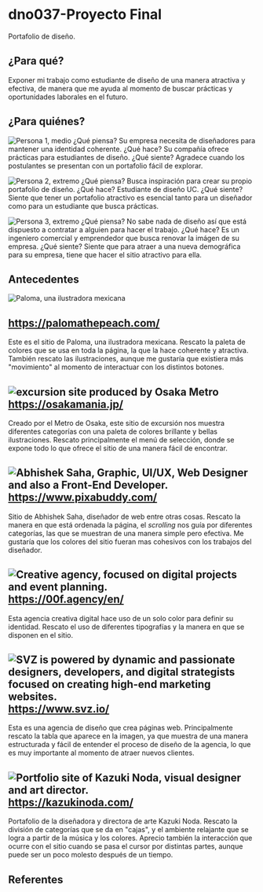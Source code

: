 # dno037-Proyecto Final
Portafolio de diseño. 

## ¿Para qué?
Exponer mi trabajo como estudiante de diseño de una manera atractiva y efectiva, de manera que me ayuda al momento de buscar prácticas y oportunidades laborales en el futuro.

## ¿Para quiénes?
![Persona 1, medio](/images/proto-persona-1.png)
¿Qué piensa? Su empresa necesita de diseñadores para mantener una identidad coherente.
¿Qué hace? Su compañía ofrece prácticas para estudiantes de diseño. 
¿Qué siente? Agradece cuando los postulantes se presentan con un portafolio fácil de explorar.

![Persona 2, extremo](/images/proto-persona-2.png)
¿Qué piensa? Busca inspiración para crear su propio portafolio de diseño.
¿Qué hace? Estudiante de diseño UC. 
¿Qué siente? Siente que tener un portafolio atractivo es esencial tanto para un diseñador como para un estudiante que busca prácticas.

![Persona 3, extremo](/images/proto-persona-3.png)
¿Qué piensa? No sabe nada de diseño así que está dispuesto a contratar a alguien para hacer el trabajo.
¿Qué hace? Es un ingeniero comercial y emprendedor que busca renovar la imágen de su empresa.
¿Qué siente? Siente que para atraer a una nueva demográfica para su empresa, tiene que hacer el sitio atractivo para ella.

## Antecedentes

![Paloma, una ilustradora mexicana](/images/peach.png)

https://palomathepeach.com/
----
Este es el sitio de Paloma, una ilustradora mexicana. Rescato la paleta de colores que se usa en toda la página, la que la hace coherente y atractiva. También rescato las ilustraciones, aunque me gustaría que existiera más "movimiento" al momento de interactuar con los distintos botones.


![excursion site produced by Osaka Metro](/images/osakamania.png)
https://osakamania.jp/
----
Creado por el Metro de Osaka, este sitio de excursión nos muestra diferentes categorías con una paleta de colores brillante y bellas ilustraciones. Rescato principalmente el menú de selección, donde se expone todo lo que ofrece el sitio de una manera fácil de encontrar.


![Abhishek Saha, Graphic, UI/UX, Web Designer and also a Front-End Developer.](/images/pixabuddy.png) 
https://www.pixabuddy.com/
---- 
Sitio de Abhishek Saha, diseñador de web entre otras cosas. Rescato la manera en que está ordenada la página, el *scrolling* nos guía por diferentes categorías, las que se muestran de una manera simple pero efectiva. Me gustaría que los colores del sitio fueran mas cohesivos con los trabajos del diseñador.


![Creative agency, focused on digital projects and event planning.](/images/00f.png)
https://00f.agency/en/
----
Esta agencia creativa digital hace uso de un solo color para definir su identidad. Rescato el uso de diferentes tipografías y la manera en que se disponen en el sitio.


![SVZ is powered by dynamic and passionate designers, developers, and digital strategists focused on creating high-end marketing websites.](/images/svz.png)
https://www.svz.io/
----
Esta es una agencia de diseño que crea páginas web. Principalmente rescato la tabla que aparece en la imagen, ya que muestra de una manera estructurada y fácil de entender el proceso de diseño de la agencia, lo que es muy importante al momento de atraer nuevos clientes.


![Portfolio site of Kazuki Noda, visual designer and art director.](/images/kazuki.png)
https://kazukinoda.com/
----
Portafolio de la diseñadora y directora de arte Kazuki Noda. Rescato la división de categorías que se da en "cajas", y el ambiente relajante que se logra a partir de la música y los colores. Aprecio también la interacción que ocurre con el sitio cuando se pasa el cursor por distintas partes, aunque puede ser un poco molesto después de un tiempo.


## Referentes 
